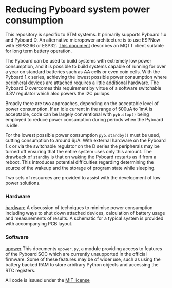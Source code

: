# Reducing Pyboard system power consumption

This repository is specific to STM systems. It primarily supports Pyboard 1.x
and Pyboard D. An alternative micropower architecture is to use ESPNow with
ESP8266 or ESP32. [This document](https://github.com/peterhinch/micropython-mqtt/tree/master/mqtt_as/esp32_gateway)
describes an MQTT client suitable for long term battery operation.

The Pyboard can be used to build systems with extremely low power consumption,
and it is possible to build systems capable of running for over a year on
standard batteries such as AA cells or even coin cells. With the Pyboard 1.x
series, achieving the lowest possible power consumption where peripheral
devices are attached requires a little additional hardware. The Pyboard D
overcomes this requirement by virtue of a software switchable 3.3V regulator
which also powers the I2C pullups.

Broadly there are two approaches, depending on the acceptable level of power
consumption. If an idle current in the range of 500uA to 1mA is acceptable,
code can be largely conventional with `pyb.stop()` being employed to reduce
power consumption during periods when the Pyboard is idle.

For the lowest possible power consumption `pyb.standby()` must be used, cutting
consumption to around 6μA. With external hardware on the Pyboard 1.x or via the
switchable regulator on the D series the peripherals may be turned off ensuring
that the entire system uses only this amount. The drawback of `standby` is that
on waking the Pyboard restarts as if from a reboot. This introduces potential
difficulties regarding determining the source of the wakeup and the storage of
program state while sleeping.

Two sets of resources are provided to assist with the development of low power
solutions.

### Hardware

[hardware](./HARDWARE.md) A discussion of techniques to minimise power
consumption including ways to shut down attached devices, calculation of
battery usage and measurements of results. A schematic for a typical system is
provided with accompanying PCB layout. 

### Software

[upower](./UPOWER.md) This documents `upower.py`, a module providing access to
features of the Pyboard SOC which are currently unsupported in the official
firmware. Some of these features may be of wider use, such as using the battery
backed RAM to store arbitrary Python objects and accessing the RTC registers.

All code is issued under the [MIT license](./LICENSE)
